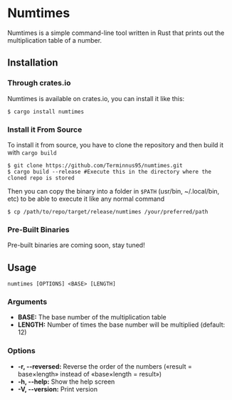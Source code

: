 # Numtimes
Numtimes is a simple command-line tool written in Rust that prints out the multiplication table of a number.

## Installation

### Through crates.io
Numtimes is available on crates.io, you can install it like this:
```
$ cargo install numtimes
```

### Install it From Source
To install it from source, you have to clone the repository and then build it with `cargo build`
```
$ git clone https://github.com/Terminnus95/numtimes.git
$ cargo build --release #Execute this in the directory where the cloned repo is stored
```
Then you can copy the binary into a folder in `$PATH` (usr/bin, ~/.local/bin, etc) to be able to execute it like any normal command

```
$ cp /path/to/repo/target/release/numtimes /your/preferred/path
```

### Pre-Built Binaries
Pre-built binaries are coming soon, stay tuned!

## Usage
```
numtimes [OPTIONS] <BASE> [LENGTH]
```

### Arguments
- **BASE:** The base number of the multiplication table
- **LENGTH:** Number of times the base number will be multiplied (default: 12)

### Options
- **-r, --reversed:** Reverse the order of the numbers («result = base×length» instead of «base×length = result»)
- **-h, --help:** Show the help screen
- **-V, --version:** Print version

